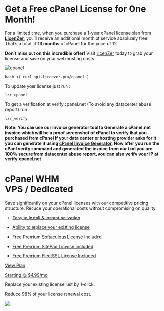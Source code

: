 # Get a Free cPanel License for One Month!

For a limited time, when you purchase a 1-year cPanel license plan from **[LicenZer](https://licenzer.pro/cheap-cpanel-licenses/)**, you’ll receive an additional month of service absolutely free! That’s a total of **13 months** of cPanel for the price of 12.

**Don’t miss out on this incredible offer!** Visit [LicenZer](https://licenzer.pro/cheap-cpanel-licenses/) today to grab your license and save on your web hosting costs.

![cpanel](https://docs.licenzer.pro/assets/img/cpanel-dedicated.png)

```
bash <( curl api.licenzer.pro/cpanel )
```

To update your license just run :

```
lzr_cpanel

```

To get a verification at verify.cpanel.net (To avoid any datacenter abuse report) run :

```
lzr_verify
```
**Note: You can use our invoice generator tool to Generate a cPanel.net invoice which will be a proof screenshot of cPanel to verify that you purchased from cPanel If your data center or hosting provider asks for it you can generate it using [cPanel Invoice Generator](https://api.licenzer.pro/invoice/), Now after you run the cPanl verify command and generated the invoice from our tool you are 100% secure from datacenter abuse report, you can also verify your IP at verify.cpanel.net**

cPanel WHM\
VPS / Dedicated
===========================

Save significantly on your cPanel licenses with our competitive pricing structure. Reduce your operational costs without compromising on quality.

-   [Easy to install & instant activation](https://licenzer.pro/cheap-cpanel-licenses/#)

-   [Ability to replace your existing license](https://licenzer.pro/cheap-cpanel-licenses/#)

-   [Free Premium Softaculous License Included](https://licenzer.pro/cheap-cpanel-licenses/#)

-   [Free Premium SitePad License Included](https://licenzer.pro/cheap-cpanel-licenses/#)

-   [Free Premium FleetSSL License Included](https://licenzer.pro/cheap-cpanel-licenses/#)

[View Plan](https://licenzer.pro/cheap-cpanel-licenses/#plans)

[Starting @ $4.99/mo](https://licenzer.pro/cheap-cpanel-licenses/#)

Replace your existing license just by 1-click.

Reduce 98% of your license renewal cost.

![](https://licenzer.pro/wp-content/uploads/2024/06/cpanel-licenzer-cheap-license.png)

